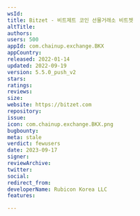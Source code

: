 ```yaml
---
wsId: 
title: Bitzet - 비트제트 코인 선물거래소 비트젯
altTitle: 
authors: 
users: 500
appId: com.chainup.exchange.BKX
appCountry: 
released: 2022-01-14
updated: 2022-09-19
version: 5.5.0_push_v2
stars: 
ratings: 
reviews: 
size: 
website: https://bitzet.com
repository: 
issue: 
icon: com.chainup.exchange.BKX.png
bugbounty: 
meta: stale
verdict: fewusers
date: 2023-09-17
signer: 
reviewArchive: 
twitter: 
social: 
redirect_from: 
developerName: Rubicon Korea LLC
features: 

---
```


